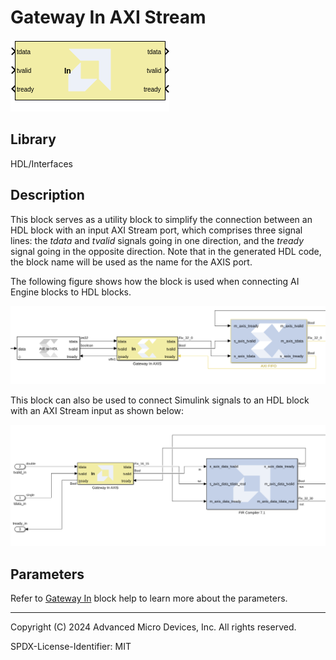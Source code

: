 # Gateway In AXI Stream

  
![](./Images/block.png)  

## Library

HDL/Interfaces

## Description

This block serves as a utility block to simplify the connection between an HDL block with an input AXI Stream port, which comprises three signal lines: the _tdata_ and _tvalid_ signals going in one direction, and the _tready_ signal going in the opposite direction. Note that in the generated HDL code, the block name will be used as the name for the AXIS port. 

The following figure shows how the block is used when connecting AI Engine blocks to HDL blocks. 
  
![](./Images/gib1648735406711.png)

This block can also be used to connect Simulink signals to an HDL block with an AXI Stream input as shown below:

![](./Images/hdl_with_axis_in.png)

## Parameters

Refer to [Gateway In](../../HDL/gatewayin/README.md) block help to learn more about the parameters.

--------------
Copyright (C) 2024 Advanced Micro Devices, Inc.
All rights reserved.

SPDX-License-Identifier: MIT
